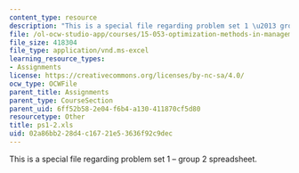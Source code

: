 ```yaml
---
content_type: resource
description: "This is a special file regarding problem set 1 \u2013 group 2 spreadsheet."
file: /ol-ocw-studio-app/courses/15-053-optimization-methods-in-management-science-spring-2013/02a86bb228d4c16721e53636f92c9dec_ps1-2.xls
file_size: 418304
file_type: application/vnd.ms-excel
learning_resource_types:
- Assignments
license: https://creativecommons.org/licenses/by-nc-sa/4.0/
ocw_type: OCWFile
parent_title: Assignments
parent_type: CourseSection
parent_uid: 6ff52b58-2e04-f6b4-a130-411870cf5d80
resourcetype: Other
title: ps1-2.xls
uid: 02a86bb2-28d4-c167-21e5-3636f92c9dec
---
```

This is a special file regarding problem set 1 – group 2 spreadsheet.